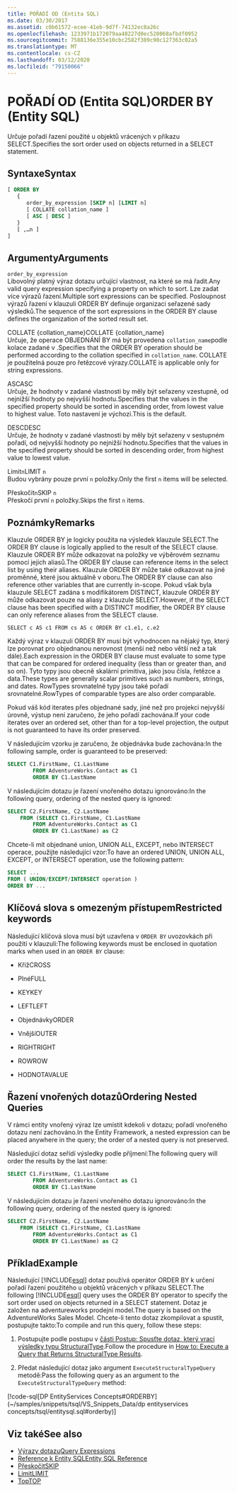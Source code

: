 ```yaml
---
title: POŘADÍ OD (Entita SQL)
ms.date: 03/30/2017
ms.assetid: c0b61572-ecee-41eb-9d7f-74132ec8a26c
ms.openlocfilehash: 1233971b172079aa48227d0ec520068afbdf0952
ms.sourcegitcommit: 7588136e355e10cbc2582f389c90c127363c02a5
ms.translationtype: MT
ms.contentlocale: cs-CZ
ms.lasthandoff: 03/12/2020
ms.locfileid: "79150066"
---
```

# <a name="order-by-entity-sql"></a><span data-ttu-id="3d814-102">POŘADÍ OD (Entita SQL)</span><span class="sxs-lookup"><span data-stu-id="3d814-102">ORDER BY (Entity SQL)</span></span>
<span data-ttu-id="3d814-103">Určuje pořadí řazení použité u objektů vrácených v příkazu SELECT.</span><span class="sxs-lookup"><span data-stu-id="3d814-103">Specifies the sort order used on objects returned in a SELECT statement.</span></span>  
  
## <a name="syntax"></a><span data-ttu-id="3d814-104">Syntaxe</span><span class="sxs-lookup"><span data-stu-id="3d814-104">Syntax</span></span>  
  
```sql  
[ ORDER BY
   {  
      order_by_expression [SKIP n] [LIMIT n]  
      [ COLLATE collation_name ]  
      [ ASC | DESC ]  
   }  
   [ ,…n ]
]  
```  
  
## <a name="arguments"></a><span data-ttu-id="3d814-105">Argumenty</span><span class="sxs-lookup"><span data-stu-id="3d814-105">Arguments</span></span>  
 `order_by_expression`  
 <span data-ttu-id="3d814-106">Libovolný platný výraz dotazu určující vlastnost, na které se má řadit.</span><span class="sxs-lookup"><span data-stu-id="3d814-106">Any valid query expression specifying a property on which to sort.</span></span> <span data-ttu-id="3d814-107">Lze zadat více výrazů řazení.</span><span class="sxs-lookup"><span data-stu-id="3d814-107">Multiple sort expressions can be specified.</span></span> <span data-ttu-id="3d814-108">Posloupnost výrazů řazení v klauzuli ORDER BY definuje organizaci seřazené sady výsledků.</span><span class="sxs-lookup"><span data-stu-id="3d814-108">The sequence of the sort expressions in the ORDER BY clause defines the organization of the sorted result set.</span></span>  
  
 <span data-ttu-id="3d814-109">COLLATE {collation_name}</span><span class="sxs-lookup"><span data-stu-id="3d814-109">COLLATE {collation_name}</span></span>  
 <span data-ttu-id="3d814-110">Určuje, že operace OBJEDNÁNÍ BY má být provedena `collation_name`podle kolace zadané v .</span><span class="sxs-lookup"><span data-stu-id="3d814-110">Specifies that the ORDER BY operation should be performed according to the collation specified in `collation_name`.</span></span> <span data-ttu-id="3d814-111">COLLATE je použitelná pouze pro řetězcové výrazy.</span><span class="sxs-lookup"><span data-stu-id="3d814-111">COLLATE is applicable only for string expressions.</span></span>  
  
 <span data-ttu-id="3d814-112">ASC</span><span class="sxs-lookup"><span data-stu-id="3d814-112">ASC</span></span>  
 <span data-ttu-id="3d814-113">Určuje, že hodnoty v zadané vlastnosti by měly být seřazeny vzestupně, od nejnižší hodnoty po nejvyšší hodnotu.</span><span class="sxs-lookup"><span data-stu-id="3d814-113">Specifies that the values in the specified property should be sorted in ascending order, from lowest value to highest value.</span></span> <span data-ttu-id="3d814-114">Toto nastavení je výchozí.</span><span class="sxs-lookup"><span data-stu-id="3d814-114">This is the default.</span></span>  
  
 <span data-ttu-id="3d814-115">DESC</span><span class="sxs-lookup"><span data-stu-id="3d814-115">DESC</span></span>  
 <span data-ttu-id="3d814-116">Určuje, že hodnoty v zadané vlastnosti by měly být seřazeny v sestupném pořadí, od nejvyšší hodnoty po nejnižší hodnotu.</span><span class="sxs-lookup"><span data-stu-id="3d814-116">Specifies that the values in the specified property should be sorted in descending order, from highest value to lowest value.</span></span>  
  
 <span data-ttu-id="3d814-117">Limit`n`</span><span class="sxs-lookup"><span data-stu-id="3d814-117">LIMIT `n`</span></span>  
 <span data-ttu-id="3d814-118">Budou vybrány pouze první `n` položky.</span><span class="sxs-lookup"><span data-stu-id="3d814-118">Only the first `n` items will be selected.</span></span>  
  
 <span data-ttu-id="3d814-119">Přeskočit`n`</span><span class="sxs-lookup"><span data-stu-id="3d814-119">SKIP `n`</span></span>  
 <span data-ttu-id="3d814-120">Přeskočí první `n` položky.</span><span class="sxs-lookup"><span data-stu-id="3d814-120">Skips the first `n` items.</span></span>  
  
## <a name="remarks"></a><span data-ttu-id="3d814-121">Poznámky</span><span class="sxs-lookup"><span data-stu-id="3d814-121">Remarks</span></span>  
 <span data-ttu-id="3d814-122">Klauzule ORDER BY je logicky použita na výsledek klauzule SELECT.</span><span class="sxs-lookup"><span data-stu-id="3d814-122">The ORDER BY clause is logically applied to the result of the SELECT clause.</span></span> <span data-ttu-id="3d814-123">Klauzule ORDER BY může odkazovat na položky ve výběrovém seznamu pomocí jejich aliasů.</span><span class="sxs-lookup"><span data-stu-id="3d814-123">The ORDER BY clause can reference items in the select list by using their aliases.</span></span> <span data-ttu-id="3d814-124">Klauzule ORDER BY může také odkazovat na jiné proměnné, které jsou aktuálně v oboru.</span><span class="sxs-lookup"><span data-stu-id="3d814-124">The ORDER BY clause can also reference other variables that are currently in-scope.</span></span> <span data-ttu-id="3d814-125">Pokud však byla klauzule SELECT zadána s modifikátorem DISTINCT, klauzule ORDER BY může odkazovat pouze na aliasy z klauzule SELECT.</span><span class="sxs-lookup"><span data-stu-id="3d814-125">However, if the SELECT clause has been specified with a DISTINCT modifier, the ORDER BY clause can only reference aliases from the SELECT clause.</span></span>  
  
 `SELECT c AS c1 FROM cs AS c ORDER BY c1.e1, c.e2`  
  
 <span data-ttu-id="3d814-126">Každý výraz v klauzuli ORDER BY musí být vyhodnocen na nějaký typ, který lze porovnat pro objednanou nerovnost (menší než nebo větší než a tak dále).</span><span class="sxs-lookup"><span data-stu-id="3d814-126">Each expression in the ORDER BY clause must evaluate to some type that can be compared for ordered inequality (less than or greater than, and so on).</span></span> <span data-ttu-id="3d814-127">Tyto typy jsou obecně skalární primitiva, jako jsou čísla, řetězce a data.</span><span class="sxs-lookup"><span data-stu-id="3d814-127">These types are generally scalar primitives such as numbers, strings, and dates.</span></span> <span data-ttu-id="3d814-128">RowTypes srovnatelné typy jsou také pořadí srovnatelné.</span><span class="sxs-lookup"><span data-stu-id="3d814-128">RowTypes of comparable types are also order comparable.</span></span>  
  
 <span data-ttu-id="3d814-129">Pokud váš kód iterates přes objednané sady, jiné než pro projekci nejvyšší úrovně, výstup není zaručeno, že jeho pořadí zachována.</span><span class="sxs-lookup"><span data-stu-id="3d814-129">If your code iterates over an ordered set, other than for a top-level projection, the output is not guaranteed to have its order preserved.</span></span>  

<span data-ttu-id="3d814-130">V následujícím vzorku je zaručeno, že objednávka bude zachována:</span><span class="sxs-lookup"><span data-stu-id="3d814-130">In the following sample, order is guaranteed to be preserved:</span></span>

```sql  
SELECT C1.FirstName, C1.LastName  
        FROM AdventureWorks.Contact as C1  
        ORDER BY C1.LastName  
```  

<span data-ttu-id="3d814-131">V následujícím dotazu je řazení vnořeného dotazu ignorováno:</span><span class="sxs-lookup"><span data-stu-id="3d814-131">In the following query, ordering of the nested query is ignored:</span></span>  

```sql  
SELECT C2.FirstName, C2.LastName  
    FROM (SELECT C1.FirstName, C1.LastName  
        FROM AdventureWorks.Contact as C1  
        ORDER BY C1.LastName) as C2  
```  
  
 <span data-ttu-id="3d814-132">Chcete-li mít objednané union, UNION ALL, EXCEPT, nebo INTERSECT operace, použijte následující vzor:</span><span class="sxs-lookup"><span data-stu-id="3d814-132">To have an ordered UNION, UNION ALL, EXCEPT, or INTERSECT operation, use the following pattern:</span></span>  
  
```sql  
SELECT ...  
FROM ( UNION/EXCEPT/INTERSECT operation )  
ORDER BY ...  
```  
  
## <a name="restricted-keywords"></a><span data-ttu-id="3d814-133">Klíčová slova s omezeným přístupem</span><span class="sxs-lookup"><span data-stu-id="3d814-133">Restricted keywords</span></span>  
 <span data-ttu-id="3d814-134">Následující klíčová slova musí být uzavřena v `ORDER BY` uvozovkách při použití v klauzuli:</span><span class="sxs-lookup"><span data-stu-id="3d814-134">The following keywords must be enclosed in quotation marks when used in an `ORDER BY` clause:</span></span>  
  
- <span data-ttu-id="3d814-135">Kříž</span><span class="sxs-lookup"><span data-stu-id="3d814-135">CROSS</span></span>  
  
- <span data-ttu-id="3d814-136">Plné</span><span class="sxs-lookup"><span data-stu-id="3d814-136">FULL</span></span>  
  
- <span data-ttu-id="3d814-137">KEY</span><span class="sxs-lookup"><span data-stu-id="3d814-137">KEY</span></span>  
  
- <span data-ttu-id="3d814-138">LEFT</span><span class="sxs-lookup"><span data-stu-id="3d814-138">LEFT</span></span>  
  
- <span data-ttu-id="3d814-139">Objednávky</span><span class="sxs-lookup"><span data-stu-id="3d814-139">ORDER</span></span>  
  
- <span data-ttu-id="3d814-140">Vnější</span><span class="sxs-lookup"><span data-stu-id="3d814-140">OUTER</span></span>  
  
- <span data-ttu-id="3d814-141">RIGHT</span><span class="sxs-lookup"><span data-stu-id="3d814-141">RIGHT</span></span>  
  
- <span data-ttu-id="3d814-142">ROW</span><span class="sxs-lookup"><span data-stu-id="3d814-142">ROW</span></span>  
  
- <span data-ttu-id="3d814-143">HODNOTA</span><span class="sxs-lookup"><span data-stu-id="3d814-143">VALUE</span></span>  
  
## <a name="ordering-nested-queries"></a><span data-ttu-id="3d814-144">Řazení vnořených dotazů</span><span class="sxs-lookup"><span data-stu-id="3d814-144">Ordering Nested Queries</span></span>  
 <span data-ttu-id="3d814-145">V rámci entity vnořený výraz lze umístit kdekoli v dotazu; pořadí vnořeného dotazu není zachováno.</span><span class="sxs-lookup"><span data-stu-id="3d814-145">In the Entity Framework, a nested expression can be placed anywhere in the query; the order of a nested query is not preserved.</span></span>  

<span data-ttu-id="3d814-146">Následující dotaz seřídí výsledky podle příjmení:</span><span class="sxs-lookup"><span data-stu-id="3d814-146">The following query will order the results by the last name:</span></span>  

```sql  
SELECT C1.FirstName, C1.LastName  
        FROM AdventureWorks.Contact as C1  
        ORDER BY C1.LastName  
```  

<span data-ttu-id="3d814-147">V následujícím dotazu je řazení vnořeného dotazu ignorováno:</span><span class="sxs-lookup"><span data-stu-id="3d814-147">In the following query, ordering of the nested query is ignored:</span></span>  

```sql  
SELECT C2.FirstName, C2.LastName  
    FROM (SELECT C1.FirstName, C1.LastName  
        FROM AdventureWorks.Contact as C1  
        ORDER BY C1.LastName) as C2  
```  
  
## <a name="example"></a><span data-ttu-id="3d814-148">Příklad</span><span class="sxs-lookup"><span data-stu-id="3d814-148">Example</span></span>  
 <span data-ttu-id="3d814-149">Následující [!INCLUDE[esql](../../../../../../includes/esql-md.md)] dotaz používá operátor ORDER BY k určení pořadí řazení použitého u objektů vrácených v příkazu SELECT.</span><span class="sxs-lookup"><span data-stu-id="3d814-149">The following [!INCLUDE[esql](../../../../../../includes/esql-md.md)] query uses the ORDER BY operator to specify the sort order used on objects returned in a SELECT statement.</span></span> <span data-ttu-id="3d814-150">Dotaz je založen na adventureworks prodejní model.</span><span class="sxs-lookup"><span data-stu-id="3d814-150">The query is based on the AdventureWorks Sales Model.</span></span> <span data-ttu-id="3d814-151">Chcete-li tento dotaz zkompilovat a spustit, postupujte takto:</span><span class="sxs-lookup"><span data-stu-id="3d814-151">To compile and run this query, follow these steps:</span></span>  
  
1. <span data-ttu-id="3d814-152">Postupujte podle postupu v [části Postup: Spusťte dotaz, který vrací výsledky typu StructuralType](../how-to-execute-a-query-that-returns-structuraltype-results.md).</span><span class="sxs-lookup"><span data-stu-id="3d814-152">Follow the procedure in [How to: Execute a Query that Returns StructuralType Results](../how-to-execute-a-query-that-returns-structuraltype-results.md).</span></span>  
  
2. <span data-ttu-id="3d814-153">Předat následující dotaz jako argument `ExecuteStructuralTypeQuery` metodě:</span><span class="sxs-lookup"><span data-stu-id="3d814-153">Pass the following query as an argument to the `ExecuteStructuralTypeQuery` method:</span></span>  
  
 [!code-sql[DP EntityServices Concepts#ORDERBY](~/samples/snippets/tsql/VS_Snippets_Data/dp entityservices concepts/tsql/entitysql.sql#orderby)]  
  
## <a name="see-also"></a><span data-ttu-id="3d814-154">Viz také</span><span class="sxs-lookup"><span data-stu-id="3d814-154">See also</span></span>

- [<span data-ttu-id="3d814-155">Výrazy dotazu</span><span class="sxs-lookup"><span data-stu-id="3d814-155">Query Expressions</span></span>](query-expressions-entity-sql.md)
- [<span data-ttu-id="3d814-156">Reference k Entity SQL</span><span class="sxs-lookup"><span data-stu-id="3d814-156">Entity SQL Reference</span></span>](entity-sql-reference.md)
- [<span data-ttu-id="3d814-157">Přeskočit</span><span class="sxs-lookup"><span data-stu-id="3d814-157">SKIP</span></span>](skip-entity-sql.md)
- [<span data-ttu-id="3d814-158">Limit</span><span class="sxs-lookup"><span data-stu-id="3d814-158">LIMIT</span></span>](limit-entity-sql.md)
- [<span data-ttu-id="3d814-159">Top</span><span class="sxs-lookup"><span data-stu-id="3d814-159">TOP</span></span>](top-entity-sql.md)
